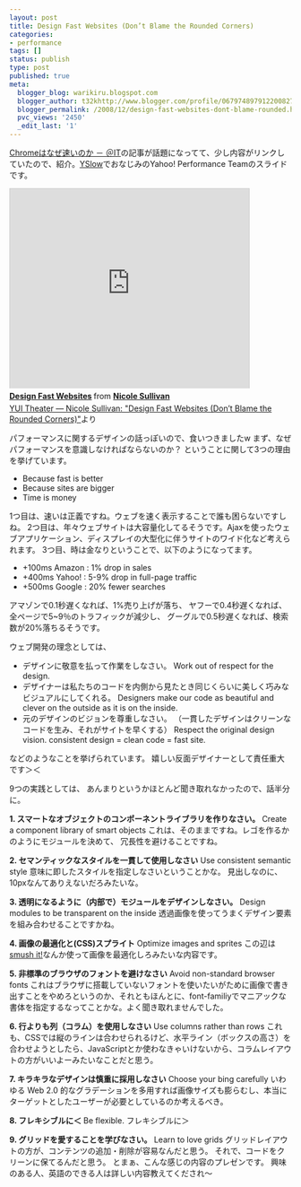 ```yaml
---
layout: post
title: Design Fast Websites (Don’t Blame the Rounded Corners)
categories:
- performance
tags: []
status: publish
type: post
published: true
meta:
  blogger_blog: warikiru.blogspot.com
  blogger_author: t32khttp://www.blogger.com/profile/06797489791220082722noreply@blogger.com
  blogger_permalink: /2008/12/design-fast-websites-dont-blame-rounded.html
  pvc_views: '2450'
  _edit_last: '1'
---
```

<a href="http://www.atmarkit.co.jp/news/analysis/200812/22/chrome.html">Chromeはなぜ速いのか － ＠IT</a>の記事が話題になってて、少し内容がリンクしていたので、紹介。<a href="http://journal.mycom.co.jp/articles/2008/01/29/yslow/">YSlow</a>でおなじみのYahoo! Performance Teamのスライドです。

<iframe style="border: 1px solid #CCC; border-width: 1px 1px 0; margin-bottom: 5px;" src="http://www.slideshare.net/slideshow/embed_code/658403" frameborder="0" marginwidth="0" marginheight="0" scrolling="no" width="427" height="356"></iframe>
<div style="margin-bottom: 5px;"><strong> <a title="Design Fast Websites" href="http://www.slideshare.net/stubbornella/designing-fast-websites-presentation" target="_blank">Design Fast Websites</a> </strong> from <strong><a href="http://www.slideshare.net/stubbornella" target="_blank">Nicole Sullivan</a></strong></div>
<a href="http://yuiblog.com/blog/2008/12/23/video-sullivan/">YUI Theater — Nicole Sullivan: "Design Fast Websites (Don’t Blame the Rounded Corners)"</a>より

パフォーマンスに関するデザインの話っぽいので、食いつきましたw
まず、なぜパフォーマンスを意識しなければならないのか？
ということに関して3つの理由を挙げています。
<ul>
	<li>Because fast is better</li>
	<li>Because sites are bigger</li>
	<li>Time is money</li>
</ul>
1つ目は、速いは正義ですね。ウェブを速く表示することで誰も困らないですしね。
2つ目は、年々ウェブサイトは大容量化してるそうです。Ajaxを使ったウェブアプリケーション、ディスプレイの大型化に伴うサイトのワイド化など考えられます。
3つ目、時は金なりということで、以下のようになってます。
<ul>
	<li>+100ms Amazon : 1% drop in sales</li>
	<li>+400ms Yahoo! : 5-9% drop in full-page traffic</li>
	<li>+500ms Google : 20% fewer searches</li>
</ul>
アマゾンで0.1秒遅くなれば、1%売り上げが落ち、
ヤフーで0.4秒遅くなれば、全ページで5~9％のトラフィックが減少し、
グーグルで0.5秒遅くなれば、検索数が20%落ちるそうです。

ウェブ開発の理念としては、
<ul>
	<li>デザインに敬意を払って作業をしなさい。
Work out of respect for the design.</li>
	<li>デザイナーは私たちのコードを内側から見たとき同じくらいに美しく巧みなビジュアルにしてくれる。
Designers make our code as beautiful and clever on the outside as it is on the inside.</li>
	<li>元のデザインのビジョンを尊重しなさい。
（一貫したデザインはクリーンなコードを生み、それがサイトを早くする）
Respect the original design vision. consistent design = clean code = fast site.</li>
</ul>
などのようなことを挙げられています。
嬉しい反面デザイナーとして責任重大です＞＜

9つの実践としては、
あんまりというかほとんど聞き取れなかったので、話半分に。

<strong>1. スマートなオブジェクトのコンポーネントライブラリを作りなさい。</strong>
Create a component library of smart objects
これは、そのままですね。レゴを作るかのようにモジュールを決めて、
冗長性を避けることですね。

<strong>2. セマンティックなスタイルを一貫して使用しなさい</strong>
Use consistent semantic style
意味に即したスタイルを指定しなさいということかな。
見出しなのに、10pxなんてありえないだろみたいな。

<strong>3. 透明になるように（内部で）モジュールをデザインしなさい。</strong>
Design modules to be transparent on the inside
透過画像を使ってうまくデザイン要素を組み合わせることですかね。

<strong>4. 画像の最適化と(CSS)スプライト</strong>
Optimize images and sprites
この辺は<a href="http://smushit.com/">smush it!</a>なんか使って画像を最適化しろみたいな内容です。

<strong>5. 非標準のブラウザのフォントを避けなさい</strong>
Avoid non-standard browser fonts
これはブラウザに搭載していないフォントを使いたいがために画像で書き出すことをやめろというのか、それともほんとに、font-familiyでマニアックな書体を指定するなってことかな。よく聞き取れませんでした。

<strong>6. 行よりも列（コラム）を使用しなさい</strong>
Use columns rather than rows
これも、CSSでは縦のラインは合わせられるけど、水平ライン（ボックスの高さ）を合わせようとしたら、JavaScriptとか使わなきゃいけないから、コラムレイアウトの方がいいよーみたいなことだと思う。

<strong>7. キラキラなデザインは慎重に採用しなさい</strong>
Choose your bing carefully
いわゆる Web 2.0 的なグラデーションを多用すれば画像サイズも膨らむし、本当にターゲットとしたユーザーが必要としているのか考えるべき。

<strong>8. フレキシブルに＜</strong>
Be flexible.
フレキシブルに＞

<strong>9. グリッドを愛することを学びなさい。</strong>
Learn to love grids
グリッドレイアウトの方が、コンテンツの追加・削除が容易なんだと思う。
それで、コードをクリーンに保てるんだと思う。
とまぁ、こんな感じの内容のプレゼンです。
興味のある人、英語のできる人は詳しい内容教えてくだされ～
